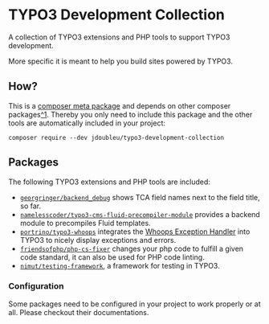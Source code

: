 # TYPO3 Development Collection
A collection of TYPO3 extensions and PHP tools to support TYPO3 development.

More specific it is meant to help you build sites powered by TYPO3.

## How?
This is a [composer meta package](https://getcomposer.org/doc/04-schema.md#type) and depends on other composer packages[^1](#packages). Thereby you only need to include this package and the other tools are automatically included in your project:
```
composer require --dev jdoubleu/typo3-development-collection
```

## Packages
The following TYPO3 extensions and PHP tools are included:
* [`georgringer/backend_debug`](https://github.com/georgringer/backend_debug) shows TCA field names next to the field title, so far.
* [`namelesscoder/typo3-cms-fluid-precompiler-module`](https://github.com/NamelessCoder/typo3-cms-fluid-precompiler-module) provides a backend module to precompiles Fluid templates.
* [`portrino/typo3-whoops`](portrino/typo3-whoops) integrates the [Whoops Exception Handler](https://github.com/filp/whoops) into TYPO3 to nicely display exceptions and errors.
* [`friendsofphp/php-cs-fixer`](https://github.com/FriendsOfPHP/PHP-CS-Fixer) changes your php code to fulfill a given code standard, it can also be used for PHP code linting.
* [`nimut/testing-framework`](https://github.com/nimut/testing-framework), a framework for testing in TYPO3.

### Configuration
Some packages need to be configured in your project to work properly or at all.
Please checkout their documentations.